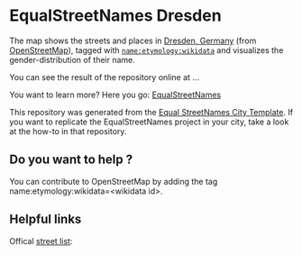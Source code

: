 # EqualStreetNames Dresden

The map shows the streets and places in [Dresden, Germany](https://www.openstreetmap.org/relation/191645) (from [OpenStreetMap](http://osm.org/)), tagged with [`name:etymology:wikidata`](https://wiki.openstreetmap.org/wiki/Key:name:etymology:wikidata) and visualizes the gender-distribution of their name.

You can see the result of the repository online at ...

You want to learn more? Here you go: [EqualStreetNames](https://github.com/EqualStreetNames/equalstreetnames)

This repository was generated from the [Equal StreetNames City Template](https://github.com/EqualStreetNames/equalstreetnames-template).
If you want to replicate the EqualStreetNames project in your city, take a look at the how-to in that repository.

## Do you want to help ? 

You can contribute to OpenStreetMap by adding the tag name:etymology:wikidata=\<wikidata id\>.

## Helpful links
Offical [street list](https://www.dresden.de/de/leben/stadtportrait/statistik/publikationen/strassenverzeichnis.php): 